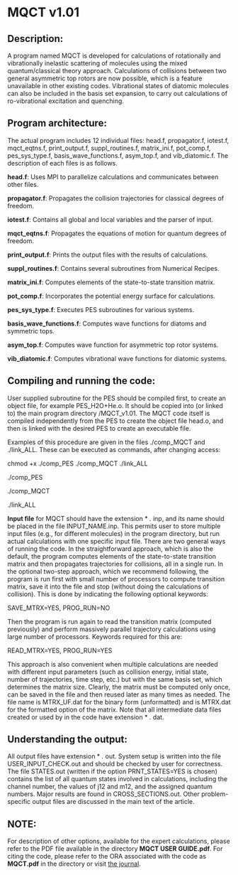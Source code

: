 # MQCT v1.01


## Description:

A program named MQCT is developed for calculations of rotationally and vibrationally inelastic scattering of molecules using the mixed quantum/classical theory approach. Calculations of collisions between two general asymmetric top rotors are now possible, which is a feature unavailable in other existing codes. Vibrational states of diatomic molecules can also be included in the basis set expansion, to carry out calculations of ro-vibrational excitation and quenching.

## Program architecture:

The actual program includes 12 individual files: head.f, propagator.f, iotest.f, mqct_eqtns.f, print_output.f, suppl_routines.f, matrix_ini.f, pot_comp.f, pes_sys_type.f, basis_wave_functions.f, asym_top.f, and vib_diatomic.f. The description of each files is as follows.

**head.f**: Uses MPI to parallelize calculations and communicates between other files.

**propagator.f**: Propagates the collision trajectories for classical degrees of freedom.

**iotest.f**: Contains all global and local variables and the parser of input.

**mqct_eqtns.f**: Propagates the equations of motion for quantum degrees of freedom.

**print_output.f**: Prints the output files with the results of calculations.

**suppl_routines.f**: Contains several subroutines from Numerical Recipes.

**matrix_ini.f**: Computes elements of the state-to-state transition matrix.

**pot_comp.f**: Incorporates the potential energy surface for calculations.

**pes_sys_type.f**: Executes PES subroutines for various systems.

**basis_wave_functions.f**: Computes wave functions for diatoms and symmetric tops.

**asym_top.f**: Computes wave function for asymmetric top rotor systems.

**vib_diatomic.f**: Computes vibrational wave functions for diatomic systems.

## Compiling and running the code:
User supplied subroutine for the PES should be compiled first, to create an object file, for example PES_H2O+He.o. It should be copied into (or linked to) the main program directory /MQCT_v1.01. The MQCT code itself is compiled independently from the PES to create the object file head.o, and then is linked with the desired PES to create an executable file.

Examples of this procedure are given in the files ./comp_MQCT and ./link_ALL. These can be executed as commands, after changing access: 

chmod +x ./comp_PES ./comp_MQCT ./link_ALL

./comp_PES 

./comp_MQCT 

./link_ALL

**Input file** for MQCT should have the extension * *.* inp, and its name should be placed in the file INPUT_NAME.inp. This permits user to store multiple input files (e.g., for different molecules) in the program directory, but run actual calculations with one specific input file. There are two general ways of running the code. In the straightforward approach, which is also the default, the program computes elements of the state-to-state transition matrix and then propagates trajectories for collisions, all in a single run. In the optional two-step approach, which we recommend following, the program is run first with small number of processors to compute transition matrix, save it into the file and stop (without doing the calculations of collision). This is done by indicating the following optional keywords:

SAVE_MTRX=YES, PROG_RUN=NO

Then the program is run again to read the transition matrix (computed previously) and perform massively parallel trajectory calculations using large number of processors. Keywords required for this are:

READ_MTRX=YES, PROG_RUN=YES

This approach is also convenient when multiple calculations are needed with different input parameters (such as collision energy, initial state, number of trajectories, time step, etc.) but with the same basis set, which determines the matrix size. Clearly, the matrix must be computed only once, can be saved in the file and then reused later as many times as needed. The file name is MTRX_UF.dat for the binary form (unformatted) and is MTRX.dat for the formatted option of the matrix. Note that all intermediate data files created or used by in the code have extension * *.* dat.

## Understanding the output:
All output files have extension * *.* out. System setup is written into the file USER_INPUT_CHECK.out and should be checked by user for correctness. The file STATES.out (written if the option PRNT_STATES=YES is chosen) contains the list of all quantum states involved in calculations, including the channel number, the values of j12 and m12, and the assigned quantum numbers. Major results are found in CROSS_SECTIONS.out. Other problem-specific output files are discussed in the main text of the article. 

## NOTE:
For description of other options, available for the expert calculations, please refer to the PDF file available in the directory **MQCT USER GUIDE.pdf**. For citing the code, please refer to the ORA associated with the code as **MQCT.pdf** in the directory or visit [the journal](https://doi.org/10.1016/j.cpc.2020.107155).

